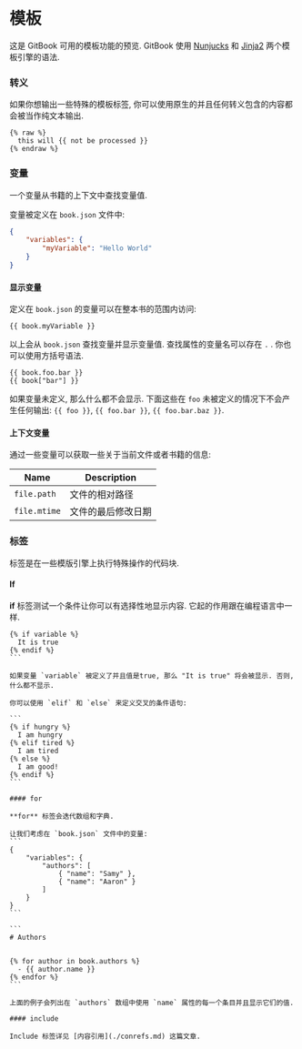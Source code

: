 # 模板

这是 GitBook 可用的模板功能的预览. GitBook 使用 [Nunjucks](https://mozilla.github.io/nunjucks/) 和 [Jinja2](http://jinja.pocoo.org/) 两个模板引擎的语法.

### 转义

如果你想输出一些特殊的模板标签, 你可以使用原生的并且任何转义包含的内容都会被当作纯文本输出.

```
{% raw %}
  this will {{ not be processed }}
{% endraw %}
```

### 变量

一个变量从书籍的上下文中查找变量值.

变量被定义在 `book.json` 文件中:

```json
{
    "variables": {
        "myVariable": "Hello World"
    }
}
```


#### 显示变量

定义在 `book.json` 的变量可以在整本书的范围内访问:

```
{{ book.myVariable }}
```

以上会从 `book.json` 查找变量并显示变量值. 查找属性的变量名可以存在 `.` . 你也可以使用方括号语法.

```
{{ book.foo.bar }}
{{ book["bar"] }}
```

如果变量未定义, 那么什么都不会显示. 下面这些在 `foo` 未被定义的情况下不会产生任何输出: `{{ foo }}`, `{{ foo.bar }}`, `{{ foo.bar.baz }}`.


#### 上下文变量

通过一些变量可以获取一些关于当前文件或者书籍的信息:

| Name | Description |
| ---- | ----------- |
| `file.path` | 文件的相对路径 |
| `file.mtime` |文件的最后修改日期 |


### 标签

标签是在一些模版引擎上执行特殊操作的代码块.

#### If

**if** 标签测试一个条件让你可以有选择性地显示内容. 它起的作用跟在编程语言中一样.

````
{% if variable %}
  It is true
{% endif %}
```

如果变量 `variable` 被定义了并且值是true, 那么 "It is true" 将会被显示. 否则, 什么都不显示.

你可以使用 `elif` 和 `else` 来定义交叉的条件语句:

```
{% if hungry %}
  I am hungry
{% elif tired %}
  I am tired
{% else %}
  I am good!
{% endif %}
```

#### for

**for** 标签会迭代数组和字典.

让我们考虑在 `book.json` 文件中的变量:
```
{
    "variables": {
        "authors": [
            { "name": "Samy" },
            { "name": "Aaron" }
        ]
    }
}
```

```
# Authors


{% for author in book.authors %}
  - {{ author.name }}
{% endfor %}
```

上面的例子会列出在 `authors` 数组中使用 `name` 属性的每一个条目并且显示它们的值.

#### include

Include 标签详见 [内容引用](./conrefs.md) 这篇文章.
